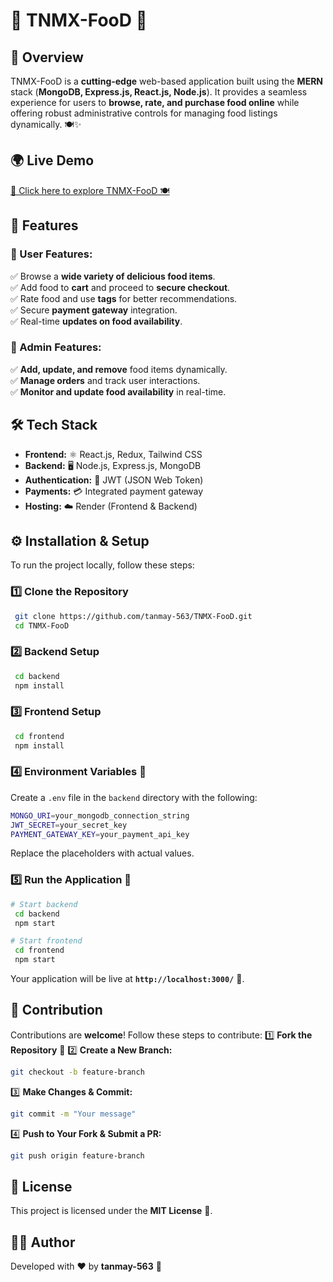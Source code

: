 # 🍔 TNMX-FooD 🍕

## 🚀 Overview
TNMX-FooD is a **cutting-edge** web-based application built using the **MERN** stack (**MongoDB, Express.js, React.js, Node.js**). It provides a seamless experience for users to **browse, rate, and purchase food online** while offering robust administrative controls for managing food listings dynamically. 🍽️✨

## 🌍 Live Demo
[🎉 Click here to explore TNMX-FooD 🍽️](https://tnmx-food.onrender.com/)

## 🎯 Features
### 🛒 User Features:
✅ Browse a **wide variety of delicious food items**.  
✅ Add food to **cart** and proceed to **secure checkout**.  
✅ Rate food and use **tags** for better recommendations.  
✅ Secure **payment gateway** integration.  
✅ Real-time **updates on food availability**.  

### 🔧 Admin Features:
✅ **Add, update, and remove** food items dynamically.  
✅ **Manage orders** and track user interactions.  
✅ **Monitor and update food availability** in real-time.  

## 🛠️ Tech Stack
- **Frontend:** ⚛️ React.js, Redux, Tailwind CSS
- **Backend:** 🖥️ Node.js, Express.js, MongoDB
- **Authentication:** 🔐 JWT (JSON Web Token)
- **Payments:** 💳 Integrated payment gateway
- **Hosting:** ☁️ Render (Frontend & Backend)

## ⚙️ Installation & Setup
To run the project locally, follow these steps:

### 1️⃣ Clone the Repository
```bash
 git clone https://github.com/tanmay-563/TNMX-FooD.git
 cd TNMX-FooD
```

### 2️⃣ Backend Setup
```bash
 cd backend
 npm install
```

### 3️⃣ Frontend Setup
```bash
 cd frontend
 npm install
```

### 4️⃣ Environment Variables 🌿
Create a `.env` file in the `backend` directory with the following:
```bash
MONGO_URI=your_mongodb_connection_string
JWT_SECRET=your_secret_key
PAYMENT_GATEWAY_KEY=your_payment_api_key
```
Replace the placeholders with actual values.

### 5️⃣ Run the Application 🎯
```bash
# Start backend
 cd backend
 npm start

# Start frontend
 cd frontend
 npm start
```
Your application will be live at **`http://localhost:3000/`** 🎉.

## 🤝 Contribution
Contributions are **welcome**! Follow these steps to contribute:
1️⃣ **Fork the Repository** 🍴
2️⃣ **Create a New Branch:**
```bash
git checkout -b feature-branch
```
3️⃣ **Make Changes & Commit:**
```bash
git commit -m "Your message"
```
4️⃣ **Push to Your Fork & Submit a PR:**
```bash
git push origin feature-branch
```

## 📜 License
This project is licensed under the **MIT License** 📄.

## 👨‍💻 Author
Developed with ❤️ by **tanmay-563** 🚀

